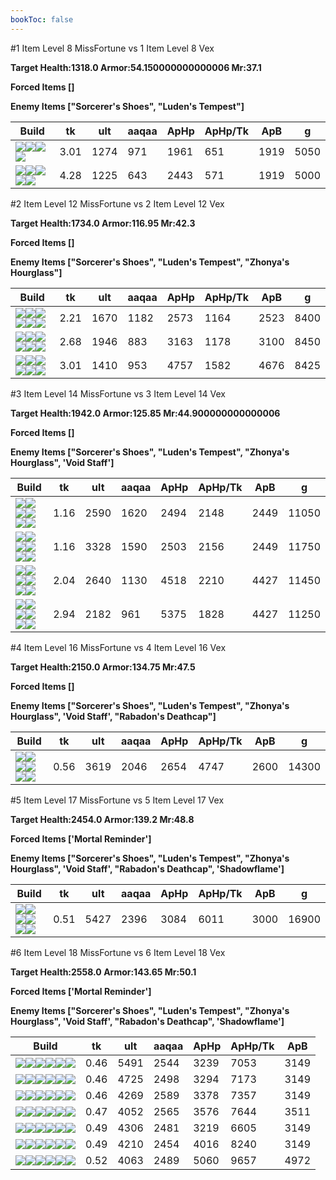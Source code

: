 ```yaml
---
bookToc: false
---
```


#1 Item Level 8 MissFortune vs 1 Item Level 8 Vex

**Target Health:1318.0 Armor:54.150000000000006 Mr:37.1**


**Forced Items []**


**Enemy Items ["Sorcerer's Shoes", "Luden's Tempest"]**




Build | tk | ult | aaqaa |ApHp | ApHp/Tk | ApB | g
-|-|-|-|-|-|-|-
![](/item/6671.png)![](/item/1001.png)![](/item/1053.png)![](/item/1055.png)|3.01|1274|971|1961|651|1919|5050
![](/item/3026.png)![](/item/1001.png)![](/item/1053.png)![](/item/1055.png)![](/item/1036.png)|4.28|1225|643|2443|571|1919|5000




























































#2 Item Level 12 MissFortune vs 2 Item Level 12 Vex

**Target Health:1734.0 Armor:116.95 Mr:42.3**


**Forced Items []**


**Enemy Items ["Sorcerer's Shoes", "Luden's Tempest", "Zhonya's Hourglass"]**




Build | tk | ult | aaqaa |ApHp | ApHp/Tk | ApB | g
-|-|-|-|-|-|-|-
![](/item/6671.png)![](/item/3087.png)![](/item/1001.png)![](/item/1053.png)![](/item/1055.png)![](/item/1036.png)|2.21|1670|1182|2573|1164|2523|8400
![](/item/3748.png)![](/item/3142.png)![](/item/1053.png)![](/item/1055.png)![](/item/1036.png)![](/item/1036.png)|2.68|1946|883|3163|1178|3100|8450
![](/item/6671.png)![](/item/8001.png)![](/item/1001.png)![](/item/1053.png)![](/item/1055.png)![](/item/1037.png)|3.01|1410|953|4757|1582|4676|8425




























































#3 Item Level 14 MissFortune vs 3 Item Level 14 Vex

**Target Health:1942.0 Armor:125.85 Mr:44.900000000000006**


**Forced Items []**


**Enemy Items ["Sorcerer's Shoes", "Luden's Tempest", "Zhonya's Hourglass", 'Void Staff']**




Build | tk | ult | aaqaa |ApHp | ApHp/Tk | ApB | g
-|-|-|-|-|-|-|-
![](/item/6671.png)![](/item/3033.png)![](/item/6676.png)![](/item/1001.png)![](/item/1053.png)![](/item/1055.png)|1.16|2590|1620|2494|2148|2449|11050
![](/item/3033.png)![](/item/3095.png)![](/item/3142.png)![](/item/1053.png)![](/item/1055.png)![](/item/1038.png)|1.16|3328|1590|2503|2156|2449|11750
![](/item/6694.png)![](/item/8001.png)![](/item/3142.png)![](/item/1053.png)![](/item/1055.png)![](/item/1038.png)|2.04|2640|1130|4518|2210|4427|11450
![](/item/3026.png)![](/item/8001.png)![](/item/3142.png)![](/item/1053.png)![](/item/1055.png)![](/item/1038.png)|2.94|2182|961|5375|1828|4427|11250




























































#4 Item Level 16 MissFortune vs 4 Item Level 16 Vex

**Target Health:2150.0 Armor:134.75 Mr:47.5**


**Forced Items []**


**Enemy Items ["Sorcerer's Shoes", "Luden's Tempest", "Zhonya's Hourglass", 'Void Staff', "Rabadon's Deathcap"]**




Build | tk | ult | aaqaa |ApHp | ApHp/Tk | ApB | g
-|-|-|-|-|-|-|-
![](/item/6671.png)![](/item/3033.png)![](/item/6676.png)![](/item/3153.png)![](/item/1001.png)![](/item/1038.png)|0.56|3619|2046|2654|4747|2600|14300




























































#5 Item Level 17 MissFortune vs 5 Item Level 17 Vex

**Target Health:2454.0 Armor:139.2 Mr:48.8**


**Forced Items ['Mortal Reminder']**


**Enemy Items ["Sorcerer's Shoes", "Luden's Tempest", "Zhonya's Hourglass", 'Void Staff', "Rabadon's Deathcap", 'Shadowflame']**




Build | tk | ult | aaqaa |ApHp | ApHp/Tk | ApB | g
-|-|-|-|-|-|-|-
![](/item/3091.png)![](/item/3033.png)![](/item/3153.png)![](/item/6676.png)![](/item/3142.png)![](/item/1038.png)|0.51|5427|2396|3084|6011|3000|16900




























































#6 Item Level 18 MissFortune vs 6 Item Level 18 Vex

**Target Health:2558.0 Armor:143.65 Mr:50.1**


**Forced Items ['Mortal Reminder']**


**Enemy Items ["Sorcerer's Shoes", "Luden's Tempest", "Zhonya's Hourglass", 'Void Staff', "Rabadon's Deathcap", 'Shadowflame']**




Build | tk | ult | aaqaa |ApHp | ApHp/Tk | ApB
-|-|-|-|-|-|-
![](/item/3091.png)![](/item/3033.png)![](/item/3153.png)![](/item/6676.png)![](/item/3142.png)![](/item/3085.png)|0.46|5491|2544|3239|7053|3149
![](/item/6671.png)![](/item/3033.png)![](/item/6676.png)![](/item/3072.png)![](/item/3091.png)![](/item/3115.png)|0.46|4725|2498|3294|7173|3149
![](/item/6671.png)![](/item/3087.png)![](/item/3072.png)![](/item/3033.png)![](/item/3091.png)![](/item/3153.png)|0.46|4269|2589|3378|7357|3149
![](/item/6671.png)![](/item/3091.png)![](/item/3033.png)![](/item/3095.png)![](/item/3153.png)![](/item/3814.png)|0.47|4052|2565|3576|7644|3511
![](/item/6671.png)![](/item/3033.png)![](/item/6676.png)![](/item/3153.png)![](/item/3091.png)![](/item/6333.png)|0.49|4306|2481|3219|6605|3149
![](/item/6671.png)![](/item/3033.png)![](/item/6676.png)![](/item/3153.png)![](/item/3026.png)![](/item/3091.png)|0.49|4210|2454|4016|8240|3149
![](/item/6671.png)![](/item/3033.png)![](/item/6676.png)![](/item/3153.png)![](/item/3095.png)![](/item/8001.png)|0.52|4063|2489|5060|9657|4972




























































